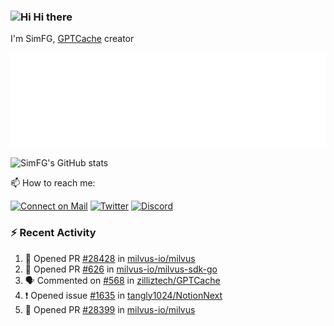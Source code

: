 ### <img src='https://qpluspicture.oss-cn-beijing.aliyuncs.com/6LjjQA/Hi.gif' alt='Hi' width="24"/> Hi there

I'm SimFG, [GPTCache](https://github.com/zilliztech/GPTCache) creator

![Metrics 👋](/metrics.plugin.followup.user.svg)

![SimFG's GitHub stats](https://github-readme-stats.vercel.app/api?username=SimFG&show_icons=true&theme=radical&count_private=true)

📫 How to reach me:

[![Connect on Mail](https://img.shields.io/badge/Ask%20me-anything-1abc9c.svg)](mailto:1142838399@qq.com)
[![Twitter](https://img.shields.io/twitter/follow/FogSim?style=social)](https://twitter.com/FogSim)
[![Discord](https://img.shields.io/discord/1092648432495251507?label=Discord&logo=discord)](https://discord.gg/Q8C6WEjSWV)

### :zap: Recent Activity

<!--START_SECTION:activity-->
1. 💪 Opened PR [#28428](https://github.com/milvus-io/milvus/pull/28428) in [milvus-io/milvus](https://github.com/milvus-io/milvus)
2. 💪 Opened PR [#626](https://github.com/milvus-io/milvus-sdk-go/pull/626) in [milvus-io/milvus-sdk-go](https://github.com/milvus-io/milvus-sdk-go)
3. 🗣 Commented on [#568](https://github.com/zilliztech/GPTCache/issues/568) in [zilliztech/GPTCache](https://github.com/zilliztech/GPTCache)
4. ❗️ Opened issue [#1635](https://github.com/tangly1024/NotionNext/issues/1635) in [tangly1024/NotionNext](https://github.com/tangly1024/NotionNext)
5. 💪 Opened PR [#28399](https://github.com/milvus-io/milvus/pull/28399) in [milvus-io/milvus](https://github.com/milvus-io/milvus)
<!--END_SECTION:activity-->

